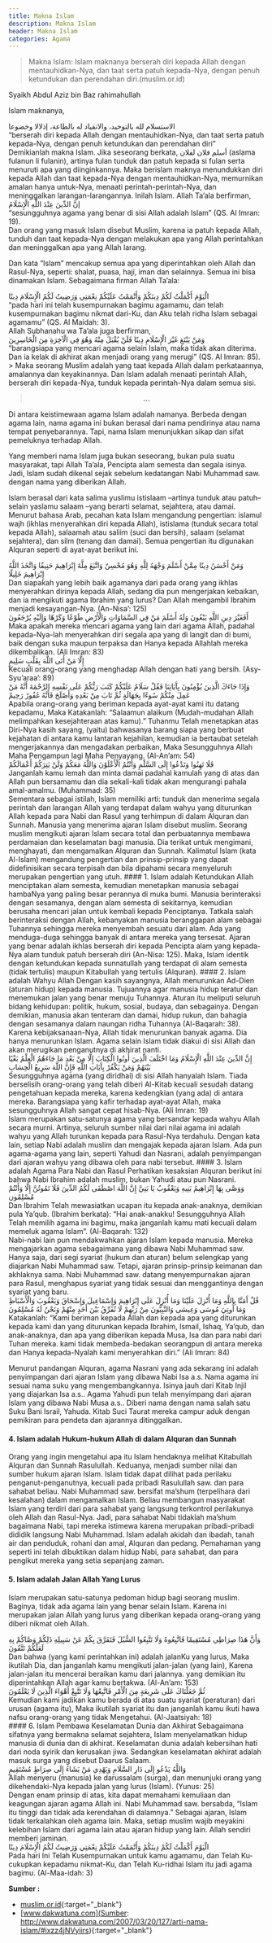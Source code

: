 ```yaml
---
title: Makna Islam
description: Makna Islam
header: Makna Islam
categories: Agama
---
```

> Makna Islam: Islam maknanya berserah diri kepada Allah dengan mentauhidkan-Nya, dan taat serta patuh kepada-Nya, dengan penuh ketundukan dan perendahan diri.(muslim.or.id)

Syaikh Abdul Aziz bin Baz rahimahullah

Islam maknanya,
<div class="ar">
الاستسلام لله بالتوحيد، والانقياد له بالطاعة، إذلالا وخضوعا
</div>
<div class="id">
“berserah diri kepada Allah dengan mentauhidkan-Nya, dan taat serta patuh kepada-Nya, dengan penuh ketundukan dan perendahan diri”
</div>
Demikianlah makna Islam. Jika seseorang berkata, أسلم فلان لفلان (aslama fulanun li fulanin), artinya fulan tunduk dan patuh kepada si fulan serta menuruti apa yang diinginkannya. Maka berislam maknya menundukkan diri kepada Allah dan taat kepada-Nya dengan mentauhidkan-Nya, memurnikan amalan hanya untuk-Nya, menaati perintah-perintah-Nya, dan meninggalkan larangan-larangannya. Inilah Islam. Allah Ta’ala berfirman,
<div class="ar">
إنَّ الدِّينَ عِنْدَ اللَّهِ الْإِسْلَامُ
</div>
<div class="id">
“sesungguhnya agama yang benar di sisi Allah adalah Islam” (QS. Al Imran: 19).
</div>
Dan orang yang masuk Islam disebut Muslim, karena ia patuh kepada Allah, tunduh dan taat kepada-Nya dengan melakukan apa yang Allah perintahkan dan meninggalkan apa yang Allah larang.

Dan kata “Islam” mencakup semua apa yang diperintahkan oleh Allah dan Rasul-Nya, seperti: shalat, puasa, haji, iman dan selainnya. Semua ini bisa dinamakan Islam. Sebagaimana firman Allah Ta’ala:
<div class="ar">
الْيَوْمَ أَكْمَلْتُ لَكُمْ دِينَكُمْ وَأَتْمَمْتُ عَلَيْكُمْ نِعْمَتِي وَرَضِيتُ لَكُمُ الْإِسْلَامَ دِينًا
</div>
<div class="id">
“pada hari ini telah kusempurnakan bagimu agamamu, dan telah kusempurnakan bagimu nikmat dari-Ku, dan Aku telah ridha Islam sebagai agamamu” (QS. Al Maidah: 3).
</div>
Allah Subhanahu wa Ta’ala juga berfirman,
<div class="ar">
وَمَنْ يَبْتَغِ غَيْرَ الْإِسْلَامِ دِينًا فَلَنْ يُقْبَلَ مِنْهُ وَهُوَ فِي الْآخِرَةِ مِنَ الْخَاسِرِينَ
</div>
<div class="id">
“barangsiapa yang mencari agama selain Islam, maka tidak akan diterima. Dan ia kelak di akhirat akan menjadi orang yang merugi” (QS. Al Imran: 85).
</div>
> Maka seorang Muslim adalah yang taat kepada Allah dalam perkataannya, amalannya dan keyakinannya. Dan Islam adalah menaati perintah Allah, berserah diri kepada-Nya, tunduk kepada perintah-Nya dalam semua sisi.

> <center><b>...</b></center>

Di antara keistimewaan agama Islam adalah namanya. Berbeda dengan agama lain, nama agama ini bukan berasal dari nama pendirinya atau nama tempat penyebarannya. Tapi, nama Islam menunjukkan sikap dan sifat pemeluknya terhadap Allah.

Yang memberi nama Islam juga bukan seseorang, bukan pula suatu masyarakat, tapi Allah Ta’ala, Pencipta alam semesta dan segala isinya. Jadi, Islam sudah dikenal sejak sebelum kedatangan Nabi Muhammad saw. dengan nama yang diberikan Allah.

Islam berasal dari kata salima yuslimu istislaam –artinya tunduk atau patuh– selain yaslamu salaam –yang berarti selamat, sejahtera, atau damai. Menurut bahasa Arab, pecahan kata Islam mengandung pengertian: islamul wajh (ikhlas menyerahkan diri kepada Allah), istislama (tunduk secara total kepada Allah), salaamah atau saliim (suci dan bersih), salaam (selamat sejahtera), dan silm (tenang dan damai). Semua pengertian itu digunakan Alquran seperti di ayat-ayat berikut ini.
<div class="ar">
وَمَنْ أَحْسَنُ دِينًا مِمَّنْ أَسْلَمَ وَجْهَهُ لِلَّهِ وَهُوَ مُحْسِنٌ وَاتَّبَعَ مِلَّةَ إِبْرَاهِيمَ حَنِيفًا وَاتَّخَذَ اللَّهُ إِبْرَاهِيمَ خَلِيلًا
</div>
<div class="id">
Dan siapakah yang lebih baik agamanya dari pada orang yang ikhlas menyerahkan dirinya kepada Allah, sedang dia pun mengerjakan kebaikan, dan ia mengikuti agama Ibrahim yang lurus? Dan Allah mengambil Ibrahim menjadi kesayangan-Nya. (An-Nisa’: 125)
</div>
<div class="ar">
أَفَغَيْرَ دِينِ اللَّهِ يَبْغُونَ وَلَهُ أَسْلَمَ مَنْ فِي السَّمَاوَاتِ وَالْأَرْضِ طَوْعًا وَكَرْهًا وَإِلَيْهِ يُرْجَعُونَ
</div>
<div class="id">
Maka apakah mereka mencari agama yang lain dari agama Allah, padahal kepada-Nya-lah menyerahkan diri segala apa yang di langit dan di bumi, baik dengan suka maupun terpaksa dan Hanya kepada Allahlah mereka dikembalikan. (Ali Imran: 83)
</div>
<div class="ar">
إِلَّا مَنْ أَتَى اللَّهَ بِقَلْبٍ سَلِيمٍ
</div>
<div class="id">
Kecuali orang-orang yang menghadap Allah dengan hati yang bersih. (Asy-Syu’araa’: 89)
</div>
<div class="ar">
وَإِذَا جَاءَكَ الَّذِينَ يُؤْمِنُونَ بِآَيَاتِنَا فَقُلْ سَلَامٌ عَلَيْكُمْ كَتَبَ رَبُّكُمْ عَلَى نَفْسِهِ الرَّحْمَةَ أَنَّهُ مَنْ عَمِلَ مِنْكُمْ سُوءًا بِجَهَالَةٍ ثُمَّ تَابَ مِنْ بَعْدِهِ وَأَصْلَحَ فَأَنَّهُ غَفُورٌ رَحِيمٌ

</div>
<div class="id">
Apabila orang-orang yang beriman kepada ayat-ayat kami itu datang kepadamu, Maka Katakanlah: “Salaamun alaikum (Mudah-mudahan Allah melimpahkan kesejahteraan atas kamu).” Tuhanmu Telah menetapkan atas Diri-Nya kasih sayang, (yaitu) bahwasanya barang siapa yang berbuat kejahatan di antara kamu lantaran kejahilan, kemudian ia bertaubat setelah mengerjakannya dan mengadakan perbaikan, Maka Sesungguhnya Allah Maha Pengampun lagi Maha Penyayang. (Al-An’am: 54)
</div>
<div class="ar">
فَلَا تَهِنُوا وَتَدْعُوا إِلَى السَّلْمِ وَأَنْتُمُ الْأَعْلَوْنَ وَاللَّهُ مَعَكُمْ وَلَنْ يَتِرَكُمْ أَعْمَالَكُمْ

</div>
<div class="id">
Janganlah kamu lemah dan minta damai padahal kamulah yang di atas dan Allah pun bersamamu dan dia sekali-kali tidak akan mengurangi pahala amal-amalmu. (Muhammad: 35)
</div>
Sementara sebagai istilah, Islam memiliki arti: tunduk dan menerima segala perintah dan larangan Allah yang terdapat dalam wahyu yang diturunkan Allah kepada para Nabi dan Rasul yang terhimpun di dalam Alquran dan Sunnah. Manusia yang menerima ajaran Islam disebut muslim. Seorang muslim mengikuti ajaran Islam secara total dan perbuatannya membawa perdamaian dan keselamatan bagi manusia. Dia terikat untuk mengimani, menghayati, dan mengamalkan Alquran dan Sunnah.
Kalimatul Islam (kata Al-Islam) mengandung pengertian dan prinsip-prinsip yang dapat didefinisikan secara terpisah dan bila dipahami secara menyeluruh merupakan pengertian yang utuh.
#### 1. Islam adalah Ketundukan
Allah menciptakan alam semesta, kemudian menetapkan manusia sebagai hambaNya yang paling besar perannya di muka bumi. Manusia berinteraksi dengan sesamanya, dengan alam semesta di sekitarnya, kemudian berusaha mencari jalan untuk kembali kepada Penciptanya. Tatkala salah berinteraksi dengan Allah, kebanyakan manusia beranggapan alam sebagai Tuhannya sehingga mereka menyembah sesuatu dari alam. Ada yang menduga-duga sehingga banyak di antara mereka yang tersesat. Ajaran yang benar adalah ikhlas berserah diri kepada Pencipta alam yang kepada-Nya alam tunduk patuh berserah diri (An-Nisa: 125). Maka, Islam identik dengan ketundukan kepada sunnatullah yang terdapat di alam semesta (tidak tertulis) maupun Kitabullah yang tertulis (Alquran).
#### 2. Islam adalah Wahyu Allah
Dengan kasih sayangnya, Allah menurunkan Ad-Dien (aturan hidup) kepada manusia. Tujuannya agar manusia hidup teratur dan menemukan jalan yang benar menuju Tuhannya. Aturan itu meliputi seluruh bidang kehidupan: politik, hukum, sosial, budaya, dan sebagainya. Dengan demikian, manusia akan tenteram dan damai, hidup rukun, dan bahagia dengan sesamanya dalam naungan ridha Tuhannya (Al-Baqarah: 38).
Karena kebijaksanaan-Nya, Allah tidak menurunkan banyak agama. Dia hanya menurunkan Islam. Agama selain Islam tidak diakui di sisi Allah dan akan merugikan penganutnya di akhirat nanti.
<div class="ar">
إِنَّ الدِّينَ عِنْدَ اللَّهِ الْإِسْلَامُ وَمَا اخْتَلَفَ الَّذِينَ أُوتُوا الْكِتَابَ إِلَّا مِنْ بَعْدِ مَا جَاءَهُمُ الْعِلْمُ بَغْيًا بَيْنَهُمْ وَمَنْ يَكْفُرْ بِآَيَاتِ اللَّهِ فَإِنَّ اللَّهَ سَرِيعُ الْحِسَابِ
</div>
<div class="id">Sesungguhnya agama (yang diridhai) di sisi Allah hanyalah Islam. Tiada berselisih orang-orang yang telah diberi Al-Kitab kecuali sesudah datang pengetahuan kepada mereka, karena kedengkian (yang ada) di antara mereka. Barangsiapa yang kafir terhadap ayat-ayat Allah, maka sesungguhnya Allah sangat cepat hisab-Nya. (Ali Imran: 19)
</div>
Islam merupakan satu-satunya agama yang bersandar kepada wahyu Allah secara murni. Artinya, seluruh sumber nilai dari nilai agama ini adalah wahyu yang Allah turunkan kepada para Rasul-Nya terdahulu. Dengan kata lain, setiap Nabi adalah muslim dan mengajak kepada ajaran Islam. Ada pun agama-agama yang lain, seperti Yahudi dan Nasrani, adalah penyimpangan dari ajaran wahyu yang dibawa oleh para nabi tersebut.
#### 3. Islam adalah Agama Para Nabi dan Rasul
Perhatikan kesaksian Alquran berikut ini bahwa Nabi Ibrahim adalah muslim, bukan Yahudi atau pun Nasrani.
<div class="ar">
وَوَصَّى بِهَا إِبْرَاهِيمُ بَنِيهِ وَيَعْقُوبُ يَا بَنِيَّ إِنَّ اللَّهَ اصْطَفَى لَكُمُ الدِّينَ فَلَا تَمُوتُنَّ إِلَّا وَأَنْتُمْ مُسْلِمُون
</div><div class="id">
Dan Ibrahim Telah mewasiatkan ucapan itu kepada anak-anaknya, demikian pula Ya’qub. (Ibrahim berkata): “Hai anak-anakku! Sesungguhnya Allah Telah memilih agama ini bagimu, maka janganlah kamu mati kecuali dalam memeluk agama Islam”. (Al-Baqarah: 132)</div>
Nabi-nabi lain pun mendakwahkan ajaran Islam kepada manusia. Mereka mengajarkan agama sebagaimana yang dibawa Nabi Muhammad saw. Hanya saja, dari segi syariat (hukum dan aturan) belum selengkap yang diajarkan Nabi Muhammad saw. Tetapi, ajaran prinsip-prinsip keimanan dan akhlaknya sama. Nabi Muhammad saw. datang menyempurnakan ajaran para Rasul, menghapus syariat yang tidak sesuai dan menggantinya dengan syariat yang baru.
<div class="ar">
قُلْ آَمَنَّا بِاللَّهِ وَمَا أُنْزِلَ عَلَيْنَا وَمَا أُنْزِلَ عَلَى إِبْرَاهِيمَ وَإِسْمَاعِيلَ وَإِسْحَاقَ وَيَعْقُوبَ وَالْأَسْبَاطِ وَمَا أُوتِيَ مُوسَى وَعِيسَى وَالنَّبِيُّونَ مِنْ رَبِّهِمْ لَا نُفَرِّقُ بَيْنَ أَحَدٍ مِنْهُمْ وَنَحْنُ لَهُ مُسْلِمُونَ

</div>
<div class="id">Katakanlah: “Kami beriman kepada Allah dan kepada apa yang diturunkan kepada kami dan yang diturunkan kepada Ibrahim, Ismail, Ishaq, Ya’qub, dan anak-anaknya, dan apa yang diberikan kepada Musa, Isa dan para nabi dari Tuhan mereka. kami tidak membeda-bedakan seorangpun di antara mereka dan Hanya kepada-Nyalah kami menyerahkan diri.” (Ali Imran: 84)</div>

Menurut pandangan Alquran, agama Nasrani yang ada sekarang ini adalah penyimpangan dari ajaran Islam yang dibawa Nabi Isa a.s. Nama agama ini sesuai nama suku yang mengembangkannya. Isinya jauh dari Kitab Injil yang diajarkan Isa a.s.. Agama Yahudi pun telah menyimpang dari ajaran Islam yang dibawa Nabi Musa a.s.. Diberi nama dengan nama salah satu Suku Bani Israil, Yahuda. Kitab Suci Taurat mereka campur aduk dengan pemikiran para pendeta dan ajarannya ditinggalkan.
#### 4. Islam adalah Hukum-hukum Allah di dalam Alquran dan Sunnah
Orang yang ingin mengetahui apa itu Islam hendaknya melihat Kitabullah Alquran dan Sunnah Rasulullah. Keduanya, menjadi sumber nilai dan sumber hukum ajaran Islam. Islam tidak dapat dilihat pada perilaku penganut-penganutnya, kecuali pada pribadi Rasulullah saw. dan para sahabat beliau. Nabi Muhammad saw. bersifat ma’shum (terpelihara dari kesalahan) dalam mengamalkan Islam.
Beliau membangun masyarakat Islam yang terdiri dari para sahabat yang langsung terkontrol perilakunya oleh Allah dan Rasul-Nya. Jadi, para sahabat Nabi tidaklah ma’shum bagaimana Nabi, tapi mereka istimewa karena merupakan pribadi-pribadi dididik langsung Nabi Muhammad. Islam adalah akidah dan ibadah, tanah air dan penduduk, rohani dan amal, Alquran dan pedang. Pemahaman yang seperti ini telah dibuktikan dalam hidup Nabi, para sahabat, dan para pengikut mereka yang setia sepanjang zaman.
#### 5. Islam adalah Jalan Allah Yang Lurus
Islam merupakan satu-satunya pedoman hidup bagi seorang muslim. Baginya, tidak ada agama lain yang benar selain Islam. Karena ini merupakan jalan Allah yang lurus yang diberikan kepada orang-orang yang diberi nikmat oleh Allah.
<div class="ar">
وَأَنَّ هَذَا صِرَاطِي مُسْتَقِيمًا فَاتَّبِعُوهُ وَلَا تَتَّبِعُوا السُّبُلَ فَتَفَرَّقَ بِكُمْ عَنْ سَبِيلِهِ ذَلِكُمْ وَصَّاكُمْ بِهِ لَعَلَّكُمْ تَتَّقُونَ

</div>
<div class="id">Dan bahwa (yang kami perintahkan ini) adalah jalanKu yang lurus, Maka ikutilah Dia, dan janganlah kamu mengikuti jalan-jalan (yang lain), Karena jalan-jalan itu mencerai beraikan kamu dari jalannya. yang demikian itu diperintahkan Allah agar kamu bertakwa. (Al-An’am: 153)
</div><div class="ar">
ثُمَّ جَعَلْنَاكَ عَلَى شَرِيعَةٍ مِنَ الْأَمْرِ فَاتَّبِعْهَا وَلَا تَتَّبِعْ أَهْوَاءَ الَّذِينَ لَا يَعْلَمُونَ
</div><div class="id">Kemudian kami jadikan kamu berada di atas suatu syariat (peraturan) dari urusan (agama itu), Maka ikutilah syariat itu dan janganlah kamu ikuti hawa nafsu orang-orang yang tidak Mengetahui. (Al-Jaatsiyah: 18)</div>
#### 6. Islam Pembawa Keselamatan Dunia dan Akhirat
Sebagaimana sifatnya yang bermakna selamat sejahtera, Islam menyelamatkan hidup manusia di dunia dan di akhirat.
Keselamatan dunia adalah kebersihan hati dari noda syirik dan kerusakan jiwa. Sedangkan keselamatan akhirat adalah masuk surga yang disebut Daarus Salaam.
<div class="ar">
وَاللَّهُ يَدْعُو إِلَى دَارِ السَّلَامِ وَيَهْدِي مَنْ يَشَاءُ إِلَى صِرَاطٍ مُسْتَقِيمٍ
</div><div class="id">Allah menyeru (manusia) ke darussalam (surga), dan menunjuki orang yang dikehendaki-Nya kepada jalan yang lurus (Islam). (Yunus: 25)</div>
Dengan enam prinsip di atas, kita dapat memahami kemuliaan dan keagungan ajaran agama Allah ini. Nabi Muhammad saw. bersabda, “Islam itu tinggi dan tidak ada kerendahan di dalamnya.” Sebagai ajaran, Islam tidak terkalahkan oleh agama lain. Maka, setiap muslim wajib meyakini kelebihan Islam dari agama lain atau ajaran hidup yang lain. Allah sendiri memberi jaminan.
<div class="ar">
الْيَوْمَ أَكْمَلْتُ لَكُمْ دِينَكُمْ وَأَتْمَمْتُ عَلَيْكُمْ نِعْمَتِي وَرَضِيتُ لَكُمُ الْإِسْلَامَ دِينًا
</div><div class="id">Pada hari Ini Telah Kusempurnakan untuk kamu agamamu, dan Telah Ku-cukupkan kepadamu nikmat-Ku, dan Telah Ku-ridhai Islam itu jadi agama bagimu. (Al-Maa-idah: 3)</div>




<b>Sumber : </b>
- [muslim.or.id](https://muslim.or.id/26891-makna-islam.html){:target="_blank"}
- [www.dakwatuna.com](Sumber: http://www.dakwatuna.com/2007/03/20/127/arti-nama-islam/#ixzz4jNVyiirs){:target="_blank"}

